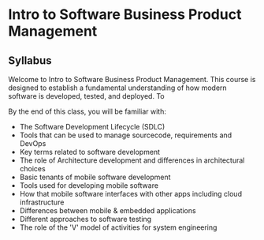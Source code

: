 # Intro to Software Business Product Management
## Syllabus

Welcome to Intro to Software Business Product Management. This course is designed to establish a fundamental understanding of how modern software is developed, tested, and deployed. To 

By the end of this class, you will be familiar with:
* The Software Development Lifecycle (SDLC)
* Tools that can be used to manage sourcecode, requirements and DevOps
* Key terms related to software development
* The role of Architecture development and differences in architectural choices
* Basic tenants of mobile software development
* Tools used for developing mobile software
* How that mobile software interfaces with other apps including cloud infrastructure
* Differences between mobile & embedded applications
* Different approaches to software testing
* The role of the 'V' model of activities for system engineering
